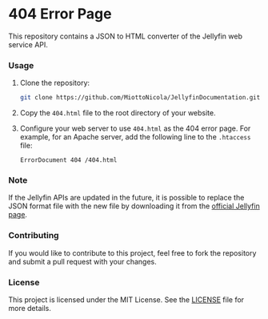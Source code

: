 # 404 Error Page

This repository contains a JSON to HTML converter of the Jellyfin web service API.

### Usage

1. Clone the repository:
    ```sh
    git clone https://github.com/MiottoNicola/JellyfinDocumentation.git
    ```

2. Copy the `404.html` file to the root directory of your website.

3. Configure your web server to use `404.html` as the 404 error page. For example, for an Apache server, add the following line to the `.htaccess` file:
    ```
    ErrorDocument 404 /404.html
    ```
    
### Note
If the Jellyfin APIs are updated in the future, it is possible to replace the JSON format file with the new file by downloading it from the [official Jellyfin page](https://jellyfin.org).

### Contributing

If you would like to contribute to this project, feel free to fork the repository and submit a pull request with your changes.

### License

This project is licensed under the MIT License. See the [LICENSE](LICENSE) file for more details.
